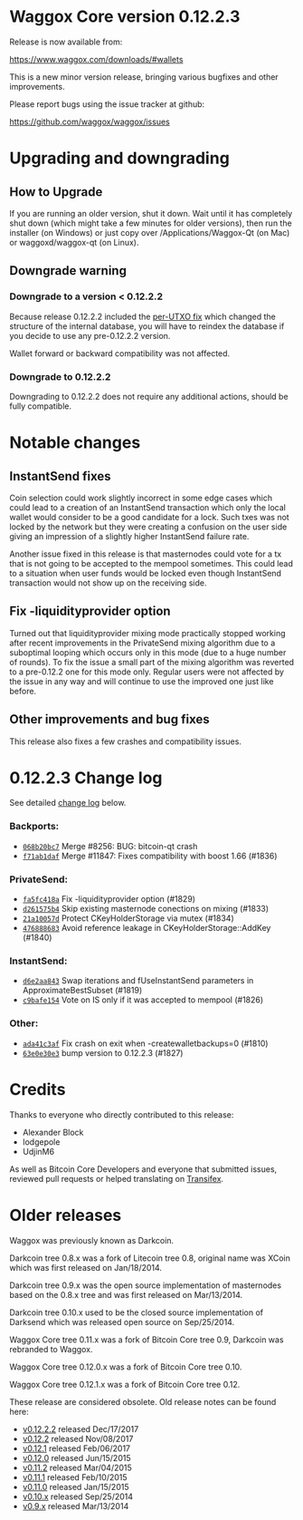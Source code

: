 Waggox Core version 0.12.2.3
==========================

Release is now available from:

  <https://www.waggox.com/downloads/#wallets>

This is a new minor version release, bringing various bugfixes and other
improvements.

Please report bugs using the issue tracker at github:

  <https://github.com/waggox/waggox/issues>


Upgrading and downgrading
=========================

How to Upgrade
--------------

If you are running an older version, shut it down. Wait until it has completely
shut down (which might take a few minutes for older versions), then run the
installer (on Windows) or just copy over /Applications/Waggox-Qt (on Mac) or
waggoxd/waggox-qt (on Linux).

Downgrade warning
-----------------

### Downgrade to a version < 0.12.2.2

Because release 0.12.2.2 included the [per-UTXO fix](release-notes/waggox/release-notes-0.12.2.2.md#per-utxo-fix)
which changed the structure of the internal database, you will have to reindex
the database if you decide to use any pre-0.12.2.2 version.

Wallet forward or backward compatibility was not affected.

### Downgrade to 0.12.2.2

Downgrading to 0.12.2.2 does not require any additional actions, should be
fully compatible.

Notable changes
===============

InstantSend fixes
-----------------

Coin selection could work slightly incorrect in some edge cases which could
lead to a creation of an InstantSend transaction which only the local wallet
would consider to be a good candidate for a lock. Such txes was not locked by
the network but they were creating a confusion on the user side giving an
impression of a slightly higher InstantSend failure rate.

Another issue fixed in this release is that masternodes could vote for a tx
that is not going to be accepted to the mempool sometimes. This could lead to
a situation when user funds would be locked even though InstantSend transaction
would not show up on the receiving side.

Fix -liquidityprovider option
-----------------------------

Turned out that liquidityprovider mixing mode practically stopped working after
recent improvements in the PrivateSend mixing algorithm due to a suboptimal
looping which occurs only in this mode (due to a huge number of rounds). To fix
the issue a small part of the mixing algorithm was reverted to a pre-0.12.2 one
for this mode only. Regular users were not affected by the issue in any way and
will continue to use the improved one just like before.

Other improvements and bug fixes
--------------------------------

This release also fixes a few crashes and compatibility issues.


0.12.2.3 Change log
===================

See detailed [change log](https://github.com/waggox/waggox/compare/v0.12.2.2...waggox:v0.12.2.3) below.

### Backports:
- [`068b20bc7`](https://github.com/waggox/waggox/commit/068b20bc7) Merge #8256: BUG: bitcoin-qt crash
- [`f71ab1daf`](https://github.com/waggox/waggox/commit/f71ab1daf) Merge #11847: Fixes compatibility with boost 1.66 (#1836)

### PrivateSend:
- [`fa5fc418a`](https://github.com/waggox/waggox/commit/fa5fc418a) Fix -liquidityprovider option (#1829)
- [`d261575b4`](https://github.com/waggox/waggox/commit/d261575b4) Skip existing masternode conections on mixing (#1833)
- [`21a10057d`](https://github.com/waggox/waggox/commit/21a10057d) Protect CKeyHolderStorage via mutex (#1834)
- [`476888683`](https://github.com/waggox/waggox/commit/476888683) Avoid reference leakage in CKeyHolderStorage::AddKey (#1840)

### InstantSend:
- [`d6e2aa843`](https://github.com/waggox/waggox/commit/d6e2aa843) Swap iterations and fUseInstantSend parameters in ApproximateBestSubset (#1819)
- [`c9bafe154`](https://github.com/waggox/waggox/commit/c9bafe154) Vote on IS only if it was accepted to mempool (#1826)

### Other:
- [`ada41c3af`](https://github.com/waggox/waggox/commit/ada41c3af) Fix crash on exit when -createwalletbackups=0 (#1810)
- [`63e0e30e3`](https://github.com/waggox/waggox/commit/63e0e30e3) bump version to 0.12.2.3 (#1827)

Credits
=======

Thanks to everyone who directly contributed to this release:

- Alexander Block
- lodgepole
- UdjinM6

As well as Bitcoin Core Developers and everyone that submitted issues,
reviewed pull requests or helped translating on
[Transifex](https://www.transifex.com/projects/p/waggox/).


Older releases
==============

Waggox was previously known as Darkcoin.

Darkcoin tree 0.8.x was a fork of Litecoin tree 0.8, original name was XCoin
which was first released on Jan/18/2014.

Darkcoin tree 0.9.x was the open source implementation of masternodes based on
the 0.8.x tree and was first released on Mar/13/2014.

Darkcoin tree 0.10.x used to be the closed source implementation of Darksend
which was released open source on Sep/25/2014.

Waggox Core tree 0.11.x was a fork of Bitcoin Core tree 0.9,
Darkcoin was rebranded to Waggox.

Waggox Core tree 0.12.0.x was a fork of Bitcoin Core tree 0.10.

Waggox Core tree 0.12.1.x was a fork of Bitcoin Core tree 0.12.

These release are considered obsolete. Old release notes can be found here:

- [v0.12.2.2](release-notes/waggox/release-notes-0.12.2.2.md) released Dec/17/2017
- [v0.12.2](release-notes/waggox/release-notes-0.12.2.md) released Nov/08/2017
- [v0.12.1](release-notes/waggox/release-notes-0.12.1.md) released Feb/06/2017
- [v0.12.0](release-notes/waggox/release-notes-0.12.0.md) released Jun/15/2015
- [v0.11.2](release-notes/waggox/release-notes-0.11.2.md) released Mar/04/2015
- [v0.11.1](release-notes/waggox/release-notes-0.11.1.md) released Feb/10/2015
- [v0.11.0](release-notes/waggox/release-notes-0.11.0.md) released Jan/15/2015
- [v0.10.x](release-notes/waggox/release-notes-0.10.0.md) released Sep/25/2014
- [v0.9.x](release-notes/waggox/release-notes-0.9.0.md) released Mar/13/2014

